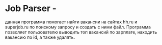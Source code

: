 # Job Parser - 
данная программа помогает найти вакансии на сайтах hh.ru и superjob.ru по поискому запросу и создать с ними файл. 
Программа позволяет пользователю выводить топ вакансий по зарплате, находить вакансию по id, а также удалять.
